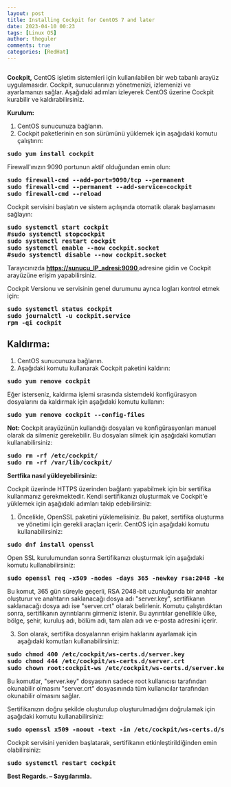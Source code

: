```yaml
---
layout: post
title: Installing Cockpit for CentOS 7 and later
date: 2023-04-10 00:23
tags: [Linux OS]
author: theguler
comments: true
categories: [RedHat]
---
```

<!-- wp:image {"id":6458,"sizeSlug":"large","linkDestination":"none"} -->
<figure class="wp-block-image size-large"><img src="https://theguler.wordpress.com/wp-content/uploads/2023/04/cockpit-1.png?w=1024" alt="" class="wp-image-6458" /></figure>
<!-- /wp:image -->

<!-- wp:paragraph -->
<p><strong>Cockpit,</strong> CentOS işletim sistemleri için kullanılabilen bir web tabanlı arayüz uygulamasıdır. Cockpit, sunucularınızı yönetmenizi, izlemenizi ve ayarlamanızı sağlar. Aşağıdaki adımları izleyerek CentOS üzerine Cockpit kurabilir ve kaldırabilirsiniz.</p>
<!-- /wp:paragraph -->

<!-- wp:paragraph -->
<p><strong>Kurulum:</strong></p>
<!-- /wp:paragraph -->

<!-- wp:list {"ordered":true} -->
<ol><!-- wp:list-item -->
<li>CentOS sunucunuza bağlanın.</li>
<!-- /wp:list-item -->

<!-- wp:list-item -->
<li>Cockpit paketlerinin en son sürümünü yüklemek için aşağıdaki komutu çalıştırın:</li>
<!-- /wp:list-item --></ol>
<!-- /wp:list -->

<!-- wp:preformatted -->
<pre class="wp-block-preformatted"><strong>sudo yum install cockpit</strong></pre>
<!-- /wp:preformatted -->

<!-- wp:paragraph -->
<p>Firewall'ınızın 9090 portunun aktif olduğundan emin olun:</p>
<!-- /wp:paragraph -->

<!-- wp:preformatted -->
<pre class="wp-block-preformatted"><strong>sudo firewall-cmd --add-port=9090/tcp --permanent</strong>
<strong>sudo firewall-cmd --permanent --add-service=cockpit
sudo firewall-cmd --reload</strong></pre>
<!-- /wp:preformatted -->

<!-- wp:paragraph -->
<p>Cockpit servisini başlatın ve sistem açılışında otomatik olarak başlamasını sağlayın:</p>
<!-- /wp:paragraph -->

<!-- wp:preformatted -->
<pre class="wp-block-preformatted"><strong>sudo systemctl start cockpit</strong>
<strong>#sudo systemctl stopcockpit</strong>
<strong>sudo systemctl restart cockpit</strong>
<strong>sudo systemctl enable --now cockpit.socket</strong>
<strong>#sudo systemctl disable --now cockpit.socket</strong></pre>
<!-- /wp:preformatted -->

<!-- wp:paragraph -->
<p>Tarayıcınızda <a href="https://sunucu_IP_adresi:9090 "><strong>https://sunucu_IP_adresi:9090 </strong></a>adresine gidin ve Cockpit arayüzüne erişim yapabilirsiniz.</p>
<!-- /wp:paragraph -->

<!-- wp:paragraph -->
<p>Cockpit Versionu ve servisinin genel durumunu ayrıca logları kontrol etmek için:</p>
<!-- /wp:paragraph -->

<!-- wp:preformatted -->
<pre class="wp-block-preformatted"><strong>sudo systemctl status cockpit
sudo journalctl -u cockpit.service</strong>
<strong>rpm -qi cockpit</strong></pre>
<!-- /wp:preformatted -->

<!-- wp:heading -->
<h2 class="wp-block-heading"><strong>Kaldırma:</strong></h2>
<!-- /wp:heading -->

<!-- wp:list {"ordered":true} -->
<ol><!-- wp:list-item -->
<li>CentOS sunucunuza bağlanın.</li>
<!-- /wp:list-item -->

<!-- wp:list-item -->
<li>Aşağıdaki komutu kullanarak Cockpit paketini kaldırın:</li>
<!-- /wp:list-item --></ol>
<!-- /wp:list -->

<!-- wp:preformatted -->
<pre class="wp-block-preformatted"><strong>sudo yum remove cockpit</strong></pre>
<!-- /wp:preformatted -->

<!-- wp:paragraph -->
<p>Eğer isterseniz, kaldırma işlemi sırasında sistemdeki konfigürasyon dosyalarını da kaldırmak için aşağıdaki komutu kullanın:</p>
<!-- /wp:paragraph -->

<!-- wp:preformatted -->
<pre class="wp-block-preformatted"><strong>sudo yum remove cockpit --config-files</strong></pre>
<!-- /wp:preformatted -->

<!-- wp:paragraph -->
<p><strong>Not: </strong>Cockpit arayüzünün kullandığı dosyaları ve konfigürasyonları manuel olarak da silmeniz gerekebilir. Bu dosyaları silmek için aşağıdaki komutları kullanabilirsiniz:</p>
<!-- /wp:paragraph -->

<!-- wp:preformatted -->
<pre class="wp-block-preformatted"><strong>sudo rm -rf /etc/cockpit/
sudo rm -rf /var/lib/cockpit/</strong></pre>
<!-- /wp:preformatted -->

<!-- wp:paragraph -->
<p><strong>Sertfika nasıl yükleyebilirsiniz:</strong></p>
<!-- /wp:paragraph -->

<!-- wp:paragraph -->
<p>Cockpit üzerinde HTTPS üzerinden bağlantı yapabilmek için bir sertifika kullanmanız gerekmektedir. Kendi sertifikanızı oluşturmak ve Cockpit'e yüklemek için aşağıdaki adımları takip edebilirsiniz:</p>
<!-- /wp:paragraph -->

<!-- wp:list {"ordered":true} -->
<ol><!-- wp:list-item -->
<li>Öncelikle, OpenSSL paketini yüklemelisiniz. Bu paket, sertifika oluşturma ve yönetimi için gerekli araçları içerir. CentOS için aşağıdaki komutu kullanabilirsiniz:</li>
<!-- /wp:list-item --></ol>
<!-- /wp:list -->

<!-- wp:preformatted -->
<pre class="wp-block-preformatted"><strong>sudo dnf install openssl</strong></pre>
<!-- /wp:preformatted -->

<!-- wp:paragraph -->
<p>Open SSL kurulumundan sonra Sertifikanızı oluşturmak için aşağıdaki komutu kullanabilirsiniz:</p>
<!-- /wp:paragraph -->

<!-- wp:preformatted -->
<pre class="wp-block-preformatted"><strong>sudo openssl req -x509 -nodes -days 365 -newkey rsa:2048 -keyout /etc/cockpit/ws-certs.d/server.key -out /etc/cockpit/ws-certs.d/server.crt</strong>
</pre>
<!-- /wp:preformatted -->

<!-- wp:paragraph -->
<p>Bu komut, 365 gün süreyle geçerli, RSA 2048-bit uzunluğunda bir anahtar oluşturur ve anahtarın saklanacağı dosya adı "server.key", sertifikanın saklanacağı dosya adı ise "server.crt" olarak belirlenir. Komutu çalıştırdıktan sonra, sertifikanın ayrıntılarını girmeniz istenir. Bu ayrıntılar genellikle ülke, bölge, şehir, kuruluş adı, bölüm adı, tam alan adı ve e-posta adresini içerir.</p>
<!-- /wp:paragraph -->

<!-- wp:list {"ordered":true,"start":3} -->
<ol start="3"><!-- wp:list-item -->
<li>Son olarak, sertifika dosyalarının erişim haklarını ayarlamak için aşağıdaki komutları kullanabilirsiniz:</li>
<!-- /wp:list-item --></ol>
<!-- /wp:list -->

<!-- wp:preformatted -->
<pre class="wp-block-preformatted"><strong>sudo chmod 400 /etc/cockpit/ws-certs.d/server.key
sudo chmod 444 /etc/cockpit/ws-certs.d/server.crt</strong>
<strong>sudo chown root:cockpit-ws /etc/cockpit/ws-certs.d/server.key /etc/cockpit/ws-certs.d/server.crt</strong></pre>
<!-- /wp:preformatted -->

<!-- wp:paragraph -->
<p>Bu komutlar, "server.key" dosyasının sadece root kullanıcısı tarafından okunabilir olmasını "server.crt" dosyasınında tüm kullanıcılar tarafından okunabilir olmasını sağlar.</p>
<!-- /wp:paragraph -->

<!-- wp:paragraph -->
<p>Sertifikanızın doğru şekilde oluşturulup oluşturulmadığını doğrulamak için aşağıdaki komutu kullanabilirsiniz:</p>
<!-- /wp:paragraph -->

<!-- wp:preformatted -->
<pre class="wp-block-preformatted"><strong>sudo openssl x509 -noout -text -in /etc/cockpit/ws-certs.d/server.crt</strong></pre>
<!-- /wp:preformatted -->

<!-- wp:paragraph -->
<p>Cockpit servisini yeniden başlatarak, sertifikanın etkinleştirildiğinden emin olabilirsiniz:</p>
<!-- /wp:paragraph -->

<!-- wp:preformatted -->
<pre class="wp-block-preformatted"><strong>sudo systemctl restart cockpit</strong></pre>
<!-- /wp:preformatted -->

<!-- wp:paragraph -->
<p><strong>Best Regards. – Saygılarımla.</strong></p>
<!-- /wp:paragraph -->
